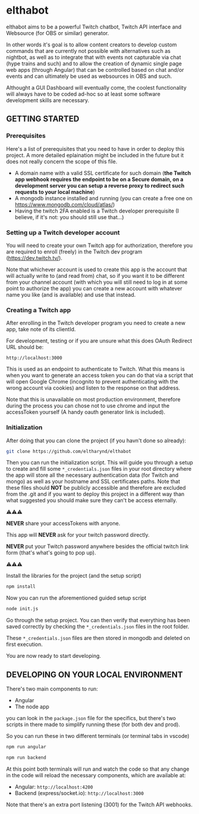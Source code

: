 # elthabot

elthabot aims to be a powerful Twitch chatbot, Twitch API interface and Websource (for OBS or similar) generator.

In other words it's goal is to allow content creators to develop custom commands that are currently not possible with alternatives such as nightbot, as well as to integrate that with events not capturable via chat (hype trains and such) and to allow the creation of dynamic single page web apps (through Angular) that can be controlled based on chat and/or events and can ultimately be used as websources in OBS and such.

Althought a GUI Dashboard will eventually come, the coolest functionality will always have to be coded ad-hoc so at least some software development skills are necessary.

## GETTING STARTED

### Prerequisites

Here's a list of prerequisites that you need to have in order to deploy this project. A more detailed eplaination might be included in the future but it does not really concern the scope of this file.

- A domain name with a valid SSL certificate for such domain (**the Twitch app webhook requires the endpoint to be on a Secure domain, on a development server you can setup a reverse proxy to redirect such requests to your local machine**)
- A mongodb instance installed and running (you can create a free one on <https://www.mongodb.com/cloud/atlas/>)
- Having the twitch 2FA enabled is a Twitch developer prerequisite (I believe, if it's not: you should still use that...)

### Setting up a Twitch developer account

You will need to create your own Twitch app for authorization, therefore you are required to enroll (freely) in the Twitch dev program (<https://dev.twitch.tv/>).

Note that whichever account is used to create this app is the account that will actually write to (and read from) chat, so if you want it to be different from your channel account (with which you will still need to log in at some point to authorize the app) you can create a new account with whatever name you like (and is available) and use that instead.

### Creating a Twitch app

After enrolling in the Twitch developer program you need to create a new app, take note of its clientId.

For development, testing or if you are unsure what this does OAuth Redirect URL should be:

`http://localhost:3000`

This is used as an endpoint to authenticate to Twitch. What this means is when you want to generate an access token you can do that via a script that will open Google Chrome (incognito to prevent authenticating with the wrong account via cookies) and listen to the response on that address.

Note that this is unavailable on most production environment, therefore during the process you can chose not to use chrome and input the accessToken yourself (A handy oauth generator link is included).

### Initialization

After doing that you can clone the project (if you havn't done so already):

```bash
git clone https://github.com/eltharynd/elthabot
```

Then you can run the initialization script. This will guide you through a setup to create and fill some `*_credentials.json` files in your root directory where the app will store all the necessary authentication data (for Twitch and mongo) as well as your hostname and SSL certificates paths. Note that these files should **NOT** be publicly accessible and therefore are excluded from the .git and if you want to deploy this project in a different way than what suggested you should make sure they can't be access eternally.

⚠⚠⚠

**NEVER** share your accessTokens with anyone.

This app will **NEVER** ask for your twitch password directly.

**NEVER** put your Twitch password anywhere besides the official twitch link form (that's what's going to pop up).

⚠⚠⚠

Install the libraries for the project (and the setup script)

```bash
npm install
```

Now you can run the aforementioned guided setup script

```bash
node init.js
```

Go through the setup project. You can then verify that everything has been saved correctly by checking the `*_credentials.json` files in the root folder.

These `*_credentials.json` files are then stored in mongodb and deleted on first execution.

You are now ready to start developing.

## DEVELOPING ON YOUR LOCAL ENVIRONMENT

There's two main components to run:

- Angular
- The node app

you can look in the `package.json` file for the specifics, but there's two scripts in there made to simplify running these (for both dev and prod).

So you can run these in two different terminals (or terminal tabs in vscode)

```bash
npm run angular
```

```bash
npm run backend
```

At this point both terminals will run and watch the code so that any change in the code will reload the necessary components, which are available at:

- Angular: `http://localhost:4200`
- Backend (express/socket.io): `http://localhost:3000`

Note that there's an extra port listening (3001) for the Twitch API webhooks.
